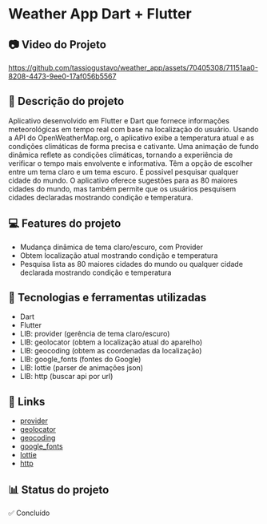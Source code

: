 # Weather App Dart + Flutter
## 📷 Video do Projeto

https://github.com/tassiogustavo/weather_app/assets/70405308/71151aa0-8208-4473-9ee0-17af056b5567

## 📝 Descrição do projeto
Aplicativo desenvolvido em Flutter e Dart que fornece informações meteorológicas em tempo real com base na localização do usuário. Usando a API do OpenWeatherMap.org, o aplicativo exibe a temperatura atual e as condições climáticas de forma precisa e cativante. Uma animação de fundo dinâmica reflete as condições climáticas, tornando a experiência de verificar o tempo mais envolvente e informativa. Têm a opção de escolher entre um tema claro e um tema escuro. É possivel pesquisar qualquer cidade do mundo. O aplicativo oferece sugestões para as 80 maiores cidades do mundo, mas também permite que os usuários pesquisem cidades declaradas mostrando condição e temperatura.

## 💻 Features do projeto
* Mudança dinâmica de tema claro/escuro, com Provider
* Obtem localização atual mostrando condição e temperatura
* Pesquisa lista as 80 maiores cidades do mundo ou qualquer cidade declarada mostrando condição e temperatura

## 🚀 Tecnologias e ferramentas utilizadas
* Dart
* Flutter
* LIB: provider (gerência de tema claro/escuro)
* LIB: geolocator (obtem a localização atual do aparelho)
* LIB: geocoding (obtem as coordenadas da localização)
* LIB: google_fonts (fontes do Google)
* LIB: lottie (parser de animações json)
* LIB: http (buscar api por url)

## 📌 Links
* [provider](https://pub.dev/packages/provider)
* [geolocator](https://pub.dev/packages/geolocator)
* [geocoding](https://pub.dev/packages/geocoding)
* [google_fonts](https://pub.dev/packages/google_fonts)
* [lottie](https://pub.dev/packages/lottie)
* [http](https://pub.dev/packages/http)

## 📊 Status do projeto
✅ Concluído
